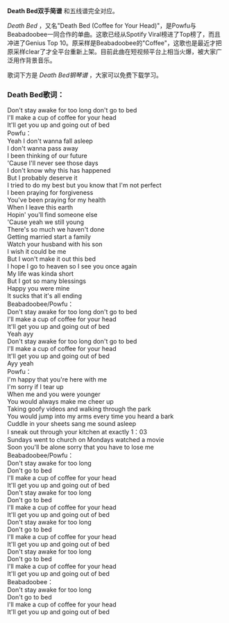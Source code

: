 

**Death Bed双手简谱** 和五线谱完全对应。

_Death Bed_ ，又名"Death Bed (Coffee for Your
Head)"，是Powfu与Beabadoobee一同合作的单曲。这歌已经从Spotify Viral榜进了Top榜了，而且冲进了Genius Top
10。原采样是Beabadoobee的"Coffee"，这歌也是最近才把原采样clear了才全平台重新上架。目前此曲在短视频平台上相当火爆，被大家广泛用作背景音乐。

歌词下方是 _Death Bed钢琴谱_ ，大家可以免费下载学习。

### Death Bed歌词：

Don't stay awake for too long don't go to bed  
I'll make a cup of coffee for your head  
It'll get you up and going out of bed  
Powfu：  
Yeah I don't wanna fall asleep  
I don't wanna pass away  
I been thinking of our future  
'Cause I'll never see those days  
I don't know why this has happened  
But I probably deserve it  
I tried to do my best but you know that I'm not perfect  
I been praying for forgiveness  
You've been praying for my health  
When I leave this earth  
Hopin' you'll find someone else  
'Cause yeah we still young  
There's so much we haven't done  
Getting married start a family  
Watch your husband with his son  
I wish it could be me  
But I won't make it out this bed  
I hope I go to heaven so I see you once again  
My life was kinda short  
But I got so many blessings  
Happy you were mine  
It sucks that it's all ending  
Beabadoobee/Powfu：  
Don't stay awake for too long don't go to bed  
I'll make a cup of coffee for your head  
It'll get you up and going out of bed  
Yeah ayy  
Don't stay awake for too long don't go to bed  
I'll make a cup of coffee for your head  
It'll get you up and going out of bed  
Ayy yeah  
Powfu：  
I'm happy that you're here with me  
I'm sorry if I tear up  
When me and you were younger  
You would always make me cheer up  
Taking goofy videos and walking through the park  
You would jump into my arms every time you heard a bark  
Cuddle in your sheets sang me sound asleep  
I sneak out through your kitchen at exactly 1：03  
Sundays went to church on Mondays watched a movie  
Soon you'll be alone sorry that you have to lose me  
Beabadoobee/Powfu：  
Don't stay awake for too long  
Don't go to bed  
I'll make a cup of coffee for your head  
It'll get you up and going out of bed  
Don't stay awake for too long  
Don't go to bed  
I'll make a cup of coffee for your head  
It'll get you up and going out of bed  
Don't stay awake for too long  
Don't go to bed  
I'll make a cup of coffee for your head  
It'll get you up and going out of bed  
Don't stay awake for too long  
Don't go to bed  
I'll make a cup of coffee for your head  
It'll get you up and going out of bed  
Beabadoobee：  
Don't stay awake for too long  
Don't go to bed  
I'll make a cup of coffee for your head  
It'll get you up and going out of bed

